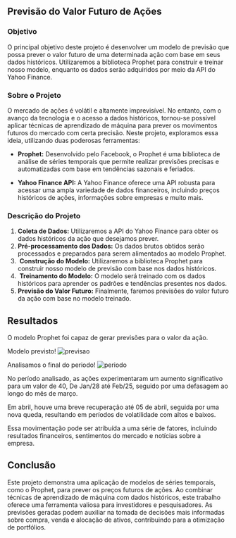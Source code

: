 ## **Previsão do Valor Futuro de Ações**

### **Objetivo**
O principal objetivo deste projeto é desenvolver um modelo de previsão que possa prever o valor futuro de uma determinada ação com base em seus dados históricos. Utilizaremos a biblioteca Prophet para construir e treinar nosso modelo, enquanto os dados serão adquiridos por meio da API do Yahoo Finance.


### **Sobre o Projeto**
O mercado de ações é volátil e altamente imprevisível. No entanto, com o avanço da tecnologia e o acesso a dados históricos, tornou-se possível aplicar técnicas de aprendizado de máquina para prever os movimentos futuros do mercado com certa precisão. Neste projeto, exploramos essa ideia, utilizando duas poderosas ferramentas:

* **Prophet:** Desenvolvido pelo Facebook, o Prophet é uma biblioteca de análise de séries temporais que permite realizar previsões precisas e automatizadas com base em tendências sazonais e feriados.

* **Yahoo Finance API:** A Yahoo Finance oferece uma API robusta para acessar uma ampla variedade de dados financeiros, incluindo preços históricos de ações, informações sobre empresas e muito mais.


### **Descrição do Projeto**

1.  **Coleta de Dados:** Utilizaremos a API do Yahoo Finance para obter os dados históricos da ação que desejamos prever.
2.  **Pré-processamento dos Dados:** Os dados brutos obtidos serão processados e preparados para serem alimentados ao modelo Prophet.
3. ️ **Construção do Modelo:** Utilizaremos a biblioteca Prophet para construir nosso modelo de previsão com base nos dados históricos.
4. ️ **Treinamento do Modelo:** O modelo será treinado com os dados históricos para aprender os padrões e tendências presentes nos dados.
5.  **Previsão do Valor Futuro:** Finalmente, faremos previsões do valor futuro da ação com base no modelo treinado.



## **Resultados**
O modelo Prophet foi capaz de gerar previsões para o valor da ação.
<br>

Modelo previsto!
![previsao](https://github.com/FernandaPavan/Prever-valor-de-acao./assets/110939025/18437ad5-a8e1-4fd0-b342-c90ddd5e20d4)
<br>

Analisamos o final do periodo!
![periodo](https://github.com/FernandaPavan/Prever-valor-de-acao./assets/110939025/3ffab217-c819-42fc-84bf-499bb274132a)


No período analisado, as ações experimentaram um aumento significativo para um valor de 40, De Jan/28  até Feb/25, seguido por uma defasagem ao longo do mês de março. <br>

Em abril, houve uma breve recuperação até 05 de abril, seguida por uma nova queda, resultando em períodos de volatilidade com altos e baixos. <br>

Essa movimentação pode ser atribuída a uma série de fatores, incluindo resultados financeiros, sentimentos do mercado e notícias sobre a empresa. <br>

## **Conclusão**
Este projeto demonstra uma aplicação de modelos de séries temporais, como o Prophet, para prever os preços futuros de ações. Ao combinar técnicas de aprendizado de máquina com dados históricos, este trabalho oferece uma ferramenta valiosa para investidores e pesquisadores. As previsões geradas podem auxiliar na tomada de decisões mais informadas sobre compra, venda e alocação de ativos, contribuindo para a otimização de portfólios.
